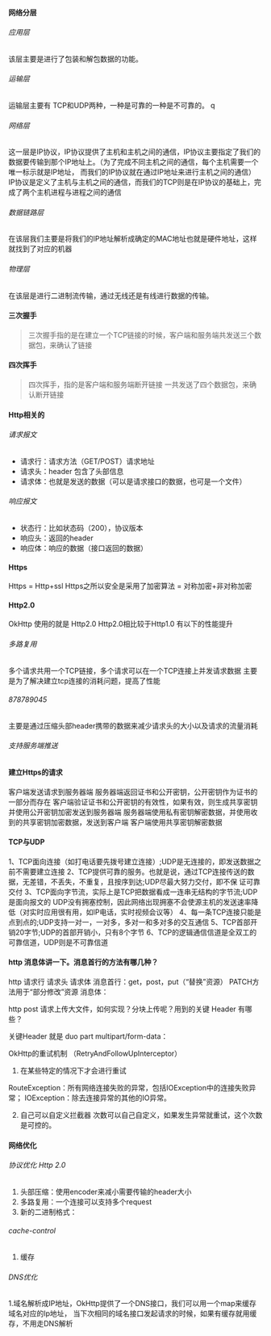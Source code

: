 #### 网络分层

###### 应用层
该层主要是进行了包装和解包数据的功能。

###### 运输层
运输层主要有 TCP和UDP两种，一种是可靠的一种是不可靠的。
q
###### 网络层
这一层是IP协议，IP协议提供了主机和主机之间的通信，IP协议主要指定了我们的数据要传输到那个IP地址上。（为了完成不同主机之间的通信，每个主机需要一个唯一标示就是IP地址，
而我们的IP协议就在通过IP地址来进行主机之间的通信）
IP协议是定义了主机与主机之间的通信，而我们的TCP则是在IP协议的基础上，完成了两个主机进程与进程之间的通信

###### 数据链路层
在该层我们主要是将我们的IP地址解析成确定的MAC地址也就是硬件地址，这样就找到了对应的机器

###### 物理层
在该层是进行二进制流传输，通过无线还是有线进行数据的传输。

#### 三次握手
> 三次握手指的是在建立一个TCP链接的时候，客户端和服务端共发送三个数据包，来确认了链接

#### 四次挥手
> 四次挥手，指的是客户端和服务端断开链接 一共发送了四个数据包，来确认断开链接

#### Http相关的
###### 请求报文
- 请求行：请求方法（GET/POST）请求地址
- 请求头：header 包含了头部信息
- 请求体：也就是发送的数据（可以是请求接口的数据，也可是一个文件）
###### 响应报文
- 状态行：比如状态码（200），协议版本
- 响应头：返回的header
- 响应体：响应的数据（接口返回的数据）

#### Https
Https = Http+ssl
Https之所以安全是采用了加密算法 = 对称加密+非对称加密

#### Http2.0
OkHttp 使用的就是 Http2.0 Http2.0相比较于Http1.0 有以下的性能提升
###### 多路复用
多个请求共用一个TCP链接，多个请求可以在一个TCP连接上并发请求数据
主要是为了解决建立tcp连接的消耗问题，提高了性能
###### 878789045
主要是通过压缩头部header携带的数据来减少请求头的大小以及请求的流量消耗
###### 支持服务端推送


#### 建立Https的请求
客户端发送请求到服务器端
服务器端返回证书和公开密钥，公开密钥作为证书的一部分而存在
客户端验证证书和公开密钥的有效性，如果有效，则生成共享密钥并使用公开密钥加密发送到服务器端
服务器端使用私有密钥解密数据，并使用收到的共享密钥加密数据，发送到客户端
客户端使用共享密钥解密数据

#### TCP与UDP

1、TCP面向连接（如打电话要先拨号建立连接）;UDP是无连接的，即发送数据之前不需要建立连接
2、TCP提供可靠的服务。也就是说，通过TCP连接传送的数据，无差错，不丢失，不重复，且按序到达;UDP尽最大努力交付，即不保   证可靠交付
3、TCP面向字节流，实际上是TCP把数据看成一连串无结构的字节流;UDP是面向报文的
  UDP没有拥塞控制，因此网络出现拥塞不会使源主机的发送速率降低（对实时应用很有用，如IP电话，实时视频会议等）
4、每一条TCP连接只能是点到点的;UDP支持一对一，一对多，多对一和多对多的交互通信
5、TCP首部开销20字节;UDP的首部开销小，只有8个字节
6、TCP的逻辑通信信道是全双工的可靠信道，UDP则是不可靠信道

#### http 消息体讲一下。消息首行的方法有哪几种？
http 请求行 请求头 请求体
消息首行：get，post，put（“替换”资源） PATCH方法用于“部分修改”资源
消息体：


http post 请求上传大文件，如何实现？分块上传呢？用到的关键 Header 有哪些？

关键Header 就是 duo part  multipart/form-data：


OkHttp的重试机制 （RetryAndFollowUpInterceptor）
1. 在某些特定的情况下才会进行重试

RouteException：所有网络连接失败的异常，包括IOException中的连接失败异常；
IOException：除去连接异常的其他的IO异常。

2. 自己可以自定义拦截器 次数可以自己自定义，如果发生异常就重试，这个次数是可控的。


#### 网络优化

###### 协议优化 Http 2.0

1. 头部压缩：使用encoder来减小需要传输的header大小
2. 多路复用：一个连接可以支持多个request
3. 新的二进制格式：

###### cache-control
1. 缓存

###### DNS优化

1.域名解析成IP地址，OkHttp提供了一个DNS接口，我们可以用一个map来缓存 域名对应的Ip地址，
当下次相同的域名接口发起请求的时候，如果有缓存就用缓存，不用走DNS解析






